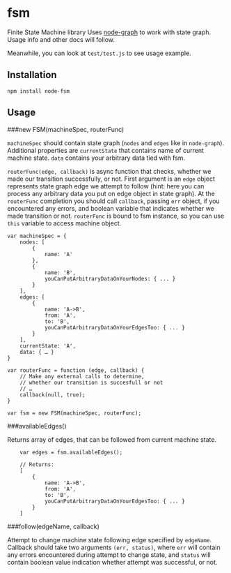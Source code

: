 fsm
===

Finite State Machine library
Uses [node-graph](https://github.com/dolphin278/graph) to work with state graph.
Usage info and other docs will follow.

Meanwhile, you can look at `test/test.js` to see usage example.

## Installation

```npm install node-fsm```

## Usage

###new FSM(machineSpec, routerFunc)

`machineSpec` should contain state graph (`nodes` and `edges` like in `node-graph`). Additional properties are `currentState` that contains name of current machine state. `data` contains your arbitrary data tied with fsm.

`routerFunc(edge, callback)` is async function that checks, whether we made our transition successfully, or not. First argument is an `edge` object represents state graph edge we attempt to follow (hint: here you can process any arbitrary data you put on edge object in state graph). At the `routerFunc` completion you should call `callback`, passing `err` object, if you encountered any errors, and boolean variable that indicates whether we made transition or not.
`routerFunc` is bound to fsm instance, so you can use `this` variable to access machine object.

```
var machineSpec = {
    nodes: [
        {
            name: 'A'
        },
        {
            name: 'B',
            youCanPutArbitraryDataOnYourNodes: { ... }
        }
    ],
    edges: [
        {
            name: 'A->B',
            from: 'A',
            to: 'B',
            youCanPutArbitraryDataOnYourEdgesToo: { ... }
        }
    ],
    currentState: 'A',
    data: { … }
}

var routerFunc = function (edge, callback) {
    // Make any external calls to determine,
    // whether our transition is succesfull or not
    // …
    callback(null, true);
}

var fsm = new FSM(machineSpec, routerFunc);
```

###availableEdges()

Returns array of edges, that can be followed from current machine state.

```
    var edges = fsm.availableEdges();
    
    // Returns:
    [
        {
            name: 'A->B',
            from: 'A',
            to: 'B',
            youCanPutArbitraryDataOnYourEdgesToo: { ... }
        }
    ]
```

###follow(edgeName, callback)

Attempt to change machine state following edge specified by `edgeName`.
Callback should take two arguments `(err, status)`, where `err` will contain any errors encountered during attempt to change state, and `status` will contain boolean value indication whether attempt was successful, or not.